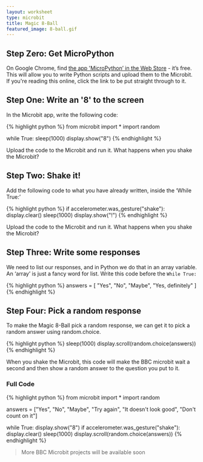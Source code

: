 ```yaml
---
layout: worksheet
type: microbit
title: Magic 8-Ball
featured_image: 8-ball.gif
---
```


## Step Zero: Get MicroPython

On Google Chrome, find [the app 'MicroPython’ in the Web Store](https://chrome.google.com/webstore/detail/micropython/lhdjeebhcalhgnbigbngiaglmladclbo?hl=en-GB) - it’s free. This will allow you to write Python scripts and upload them to the Microbit. If you're reading this online, click the link to be put straight through to it.

## Step One: Write an '8' to the screen

In the Microbit app, write the following code:

{% highlight python %}
from microbit import *
import random

while True:
    sleep(1000)
    display.show("8")
{% endhighlight %}

Upload the code to the Microbit and run it. What happens when you shake the Microbit?

## Step Two: Shake it!

Add the following code to what you have already written, inside the ‘While True:’

{% highlight python %}
if accelerometer.was_gesture("shake"):
    display.clear()
    sleep(1000)
    display.show("!")
{% endhighlight %}

Upload the code to the Microbit and run it. What happens when you shake the Microbit?

## Step Three: Write some responses

We need to list our responses, and in Python we do that in an array variable. An ‘array’ is just a fancy word for list. Write this code before the `While True:`

{% highlight python %}
answers = [
    "Yes",
    "No",
    "Maybe",
    "Yes, definitely"
]
{% endhighlight %}

## Step Four: Pick a random response

To make the Magic 8-Ball pick a random response, we can get it to pick a random answer using random.choice.

{% highlight python %}
sleep(1000)
display.scroll(random.choice(answers))
{% endhighlight %}

When you shake the Microbit, this code will make the BBC microbit wait a second and then show a random answer to the question you put to it.

### Full Code

{% highlight python %}
from microbit import *
import random

answers = ["Yes", "No", "Maybe", "Try again", "It doesn't look good", "Don't count on it"]

while True:
    display.show("8")
    if accelerometer.was_gesture("shake"):
        display.clear()
        sleep(1000)
        display.scroll(random.choice(answers))
{% endhighlight %}

> More BBC Microbit projects will be available soon
